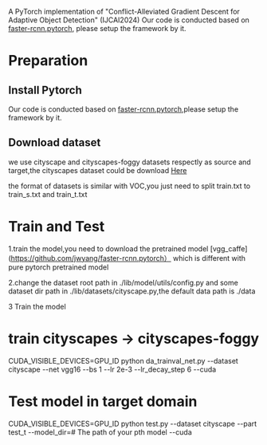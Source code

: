 A PyTorch implementation of "Conflict-Alleviated Gradient Descent for Adaptive Object Detection" (IJCAI2024)
Our code is conducted based on [faster-rcnn.pytorch](https://github.com/jwyang/faster-rcnn.pytorch), please setup the framework by it.

# Preparation
## Install Pytorch

 Our code is conducted based on [faster-rcnn.pytorch](https://github.com/jwyang/faster-rcnn.pytorch),please setup the framework by it.

## Download dataset

we use cityscape and cityscapes-foggy datasets respectly as source and target,the cityscapes dataset could be download [Here](https://www.cityscapes-dataset.com/login/)

the format of datasets is similar with VOC,you just need to split train.txt to train_s.txt and train_t.txt


# Train and Test
1.train the model,you need to download the pretrained model [vgg_caffe](https://github.com/jwyang/faster-rcnn.pytorch） which is different with pure pytorch pretrained model

2.change the dataset root path in ./lib/model/utils/config.py and some dataset dir path in ./lib/datasets/cityscape.py,the default data path is ./data

3 Train the model

# train cityscapes -> cityscapes-foggy
CUDA_VISIBLE_DEVICES=GPU_ID python da_trainval_net.py --dataset cityscape --net vgg16 --bs 1 --lr 2e-3 --lr_decay_step 6 --cuda

# Test model in target domain 
CUDA_VISIBLE_DEVICES=GPU_ID python test.py --dataset cityscape --part test_t --model_dir=# The path of your pth model --cuda
